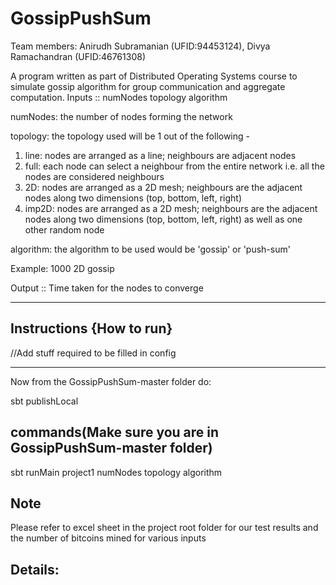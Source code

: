 GossipPushSum
============
Team members: Anirudh Subramanian (UFID:94453124), Divya Ramachandran (UFID:46761308)

A program written as part of Distributed Operating Systems course to simulate gossip algorithm for group communication and aggregate computation.
Inputs :: numNodes topology algorithm

numNodes: the number of nodes forming the network

topology: the topology used will be 1 out of the following -
1) line: nodes are arranged as a line; neighbours are adjacent nodes
2) full: each node can select a neighbour from the entire network i.e. all the nodes are considered neighbours
3) 2D: nodes are arranged as a 2D mesh; neighbours are the adjacent nodes  along two dimensions (top, bottom, left, right)
4) imp2D: nodes are arranged as a 2D mesh; neighbours are the adjacent nodes  along two dimensions (top, bottom, left, right) as well as one other random node

algorithm: the algorithm to be used would be 'gossip' or 'push-sum'

Example: 1000 2D gossip

Output ::
Time taken for the nodes to converge

-------------------------------------------------------------------------------------------------------------------------------

Instructions {How to run}
---------------------------------------------------------------------
//Add stuff required to be filled in config

-----------------------------------------------------------------

Now from the GossipPushSum-master folder do:

sbt publishLocal 

commands(Make sure you are in GossipPushSum-master folder)
-------------------------------------------------------------------

sbt runMain project1 numNodes topology algorithm


Note
----------------------------------------------------------------------------

Please refer to excel sheet in the project root folder for our test results and the number of bitcoins mined for various inputs

Details:
----------------------------------------------------------------------------
